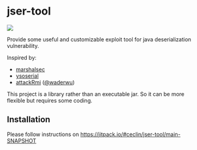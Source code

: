 # jser-tool

[![](https://jitpack.io/v/ceclin/jser-tool.svg)](https://jitpack.io/#ceclin/jser-tool)

Provide some useful and customizable exploit tool for java deserialization vulnerability.

Inspired by:
- [marshalsec](https://github.com/mbechler/marshalsec)
- [ysoserial](https://github.com/frohoff/ysoserial)
- [attackRmi](https://github.com/waderwu/attackRmi) ([@waderwu](https://github.com/waderwu))

This project is a library rather than an executable jar.
So it can be more flexible but requires some coding.

## Installation

Please follow instructions on https://jitpack.io/#ceclin/jser-tool/main-SNAPSHOT